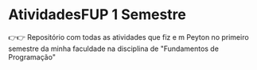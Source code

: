 # AtividadesFUP 1 Semestre
👉👉 Repositório com todas as atividades que fiz e m Peyton no primeiro semestre da minha faculdade na disciplina de "Fundamentos de Programação"

